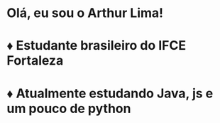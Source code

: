 # Olá, eu sou o Arthur Lima!
# ♦ Estudante brasileiro do IFCE Fortaleza
# ♦ Atualmente estudando Java, js e um pouco de python
